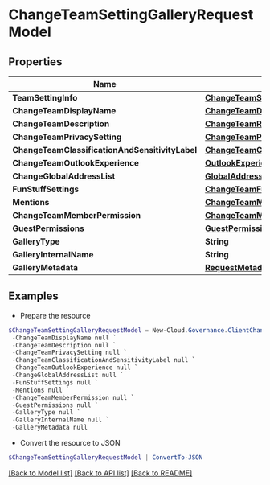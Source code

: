 # ChangeTeamSettingGalleryRequestModel
## Properties

Name | Type | Description | Notes
------------ | ------------- | ------------- | -------------
**TeamSettingInfo** | [**ChangeTeamSettingModel**](ChangeTeamSettingModel.md) |  | [optional] 
**ChangeTeamDisplayName** | [**ChangeTeamDisplayName**](ChangeTeamDisplayName.md) |  | [optional] 
**ChangeTeamDescription** | [**ChangeTeamRequestDescription**](ChangeTeamRequestDescription.md) |  | [optional] 
**ChangeTeamPrivacySetting** | [**ChangeTeamPrivacySetting**](ChangeTeamPrivacySetting.md) |  | [optional] 
**ChangeTeamClassificationAndSensitivityLabel** | [**ChangeTeamClassificationAndSensitivityLabel**](ChangeTeamClassificationAndSensitivityLabel.md) |  | [optional] 
**ChangeTeamOutlookExperience** | [**OutlookExperience**](OutlookExperience.md) |  | [optional] 
**ChangeGlobalAddressList** | [**GlobalAddressList**](GlobalAddressList.md) |  | [optional] 
**FunStuffSettings** | [**ChangeTeamFunStuff**](ChangeTeamFunStuff.md) |  | [optional] 
**Mentions** | [**ChangeTeamMentions**](ChangeTeamMentions.md) |  | [optional] 
**ChangeTeamMemberPermission** | [**ChangeTeamMemberPermission**](ChangeTeamMemberPermission.md) |  | [optional] 
**GuestPermissions** | [**GuestPermissions**](GuestPermissions.md) |  | [optional] 
**GalleryType** | **String** |  | [optional] 
**GalleryInternalName** | **String** |  | [optional] 
**GalleryMetadata** | [**RequestMetadata[]**](RequestMetadata.md) |  | [optional] 

## Examples

- Prepare the resource
```powershell
$ChangeTeamSettingGalleryRequestModel = New-Cloud.Governance.ClientChangeTeamSettingGalleryRequestModel  -TeamSettingInfo null `
 -ChangeTeamDisplayName null `
 -ChangeTeamDescription null `
 -ChangeTeamPrivacySetting null `
 -ChangeTeamClassificationAndSensitivityLabel null `
 -ChangeTeamOutlookExperience null `
 -ChangeGlobalAddressList null `
 -FunStuffSettings null `
 -Mentions null `
 -ChangeTeamMemberPermission null `
 -GuestPermissions null `
 -GalleryType null `
 -GalleryInternalName null `
 -GalleryMetadata null
```

- Convert the resource to JSON
```powershell
$ChangeTeamSettingGalleryRequestModel | ConvertTo-JSON
```

[[Back to Model list]](../README.md#documentation-for-models) [[Back to API list]](../README.md#documentation-for-api-endpoints) [[Back to README]](../README.md)

